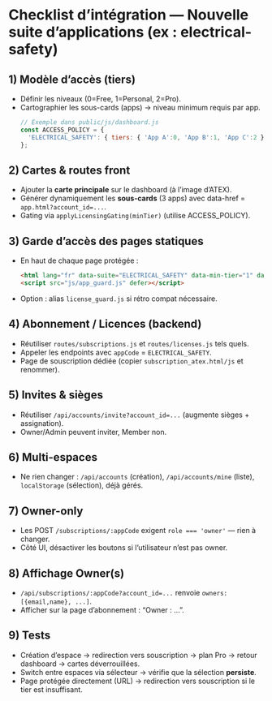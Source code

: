 
# Checklist d’intégration — Nouvelle suite d’applications (ex : electrical-safety)

## 1) Modèle d’accès (tiers)
- Définir les niveaux (0=Free, 1=Personal, 2=Pro).
- Cartographier les sous-cards (apps) → niveau minimum requis par app.
  ```js
  // Exemple dans public/js/dashboard.js
  const ACCESS_POLICY = {
    'ELECTRICAL_SAFETY': { tiers: { 'App A':0, 'App B':1, 'App C':2 } }
  };
  ```

## 2) Cartes & routes front
- Ajouter la **carte principale** sur le dashboard (à l’image d’ATEX).
- Générer dynamiquement les **sous-cards** (3 apps) avec data-href = `app.html?account_id=...`.
- Gating via `applyLicensingGating(minTier)` (utilise ACCESS_POLICY).

## 3) Garde d’accès des pages statiques
- En haut de chaque page protégée :
  ```html
  <html lang="fr" data-suite="ELECTRICAL_SAFETY" data-min-tier="1" data-redirect="subscription_electrical_safety.html">
  <script src="js/app_guard.js" defer></script>
  ```
- Option : alias `license_guard.js` si rétro compat nécessaire.

## 4) Abonnement / Licences (backend)
- Réutiliser `routes/subscriptions.js` et `routes/licenses.js` tels quels.
- Appeler les endpoints avec `appCode` = `ELECTRICAL_SAFETY`.
- Page de souscription dédiée (copier `subscription_atex.html/js` et renommer).

## 5) Invites & sièges
- Réutiliser `/api/accounts/invite?account_id=...` (augmente sièges + assignation).
- Owner/Admin peuvent inviter, Member non.

## 6) Multi-espaces
- Ne rien changer : `/api/accounts` (création), `/api/accounts/mine` (liste), `localStorage` (sélection), déjà gérés.

## 7) Owner-only
- Les POST `/subscriptions/:appCode` exigent `role === 'owner'` — rien à changer.
- Côté UI, désactiver les boutons si l’utilisateur n’est pas owner.

## 8) Affichage Owner(s)
- `/api/subscriptions/:appCode?account_id=...` renvoie `owners: [{email,name}, ...]`.
- Afficher sur la page d’abonnement : “Owner : …”.

## 9) Tests
- Création d’espace → redirection vers souscription → plan Pro → retour dashboard → cartes déverrouillées.
- Switch entre espaces via sélecteur → vérifie que la sélection **persiste**.
- Page protégée directement (URL) → redirection vers souscription si le tier est insuffisant.
